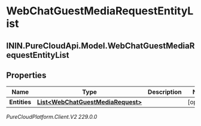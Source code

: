 # WebChatGuestMediaRequestEntityList

## ININ.PureCloudApi.Model.WebChatGuestMediaRequestEntityList

## Properties

|Name | Type | Description | Notes|
|------------ | ------------- | ------------- | -------------|
| **Entities** | [**List&lt;WebChatGuestMediaRequest&gt;**](WebChatGuestMediaRequest) |  | [optional] |



_PureCloudPlatform.Client.V2 229.0.0_
